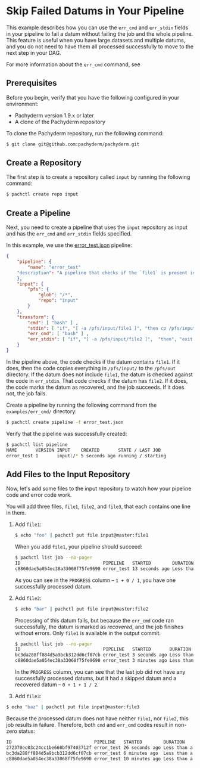 # Skip Failed Datums in Your Pipeline

This example describes how you can use the `err_cmd` and `err_stdin` fields in
your pipeline to fail a datum without failing the job and the whole pipeline.
This feature is useful when you have large datasets and multiple datums, and you
do not need to have them all processed successfully to move to the next step in
your DAG.

For more information about the `err_cmd` command, see [](../../docs/err_cmd.md)

## Prerequisites

Before you begin, verify that you have the following configured in your
environment:

-   Pachyderm version 1.9.x or later
-   A clone of the Pachyderm repository

To clone the Pachyderm repository, run the following command:

```bash
$ git clone git@github.com:pachyderm/pachyderm.git
```

## Create a Repository

The first step is to create a repository called `input` by running the following
command:

```bash
$ pachctl create repo input
```

## Create a Pipeline

Next, you need to create a pipeline that uses the `input` repository as input
and has the `err_cmd` and `err_stdin` fields specified.

In this example, we use the [error_test.json](error_test.json) pipeline:

```json
{
    "pipeline": {
        "name": "error_test"
    "description": "A pipeline that checks if the `file1` is present in the datum.",
    },
    "input": {
        "pfs": {
            "glob": "/*",
            "repo": "input"
        }
    },
    "transform": {
        "cmd": [ "bash" ] ,
        "stdin": [ "if", "[ -a /pfs/input/file1 ]", "then cp /pfs/input/* /pfs/out/", "exit 0",  "fi", "exit 1" ] ,
        "err_cmd": [ "bash" ] ,
        "err_stdin": [ "if", "[ -a /pfs/input/file2 ]",  "then", "exit 0", "fi", " exit 1" ]
    }
}
```

In the pipeline above, the code checks if the datum contains `file1`. If it
does, then the code copies everything in `/pfs/input/` to the `/pfs/out`
directory. If the datum does not include `file1`, the datum is checked against
the code in `err_stdin`. That code checks if the datum has `file2`. If it does,
the code marks the datum as recovered, and the job succeeds. If it does not, the
job fails.

Create a pipeline by running the following command from the `examples/err_cmd/`
directory:

```bash
$ pachctl create pipeline -f error_test.json
```

Verify that the pipeline was successfully created:

```bash
$ pachctl list pipeline
NAME       VERSION INPUT    CREATED       STATE / LAST JOB
error_test 1       input:/* 5 seconds ago running / starting
```

## Add Files to the Input Repository

Now, let's add some files to the input repository to watch how your pipeline
code and error code work.

You will add three files, `file1`, `file2`, and `file3`, that each contains one
line in them.

1. Add `file1`:

    ```bash
    $ echo "foo" | pachctl put file input@master:file1
    ```

    When you add `file1`, your pipeline should succeed:

    ```bash
    $ pachctl list job --no-pager
    ID                               PIPELINE   STARTED        DURATION           RESTART PROGRESS  DL UL STATE
    c8860dae5a054ec38a33068f75fe9690 error_test 13 seconds ago Less than a second 0       1 + 0 / 1 4B 4B success
    ```

    As you can see in the `PROGRESS` column – `1 + 0 / 1`, you have one
    successfully processed datum.

1. Add `file2`:

    ```bash
    $ echo "bar" | pachctl put file input@master:file2
    ```

    Processing of this datum fails, but because the `err_cmd` code ran
    successfully, the datum is marked as _recovered_, and the job finishes
    without errors. Only `file1` is available in the output commit.

    ```bash
    $ pachctl list job --no-pager
    ID                               PIPELINE   STARTED       DURATION           RESTART PROGRESS      DL UL STATE
    bc3da288ff884d5a9bcb312dd6cf07cb error_test 3 seconds ago Less than a second 0       0 + 1 + 1 / 2 0B 0B success
    c8860dae5a054ec38a33068f75fe9690 error_test 3 minutes ago Less than a second 0       1 + 0 / 1     4B 4B success
    ```

    In the `PROGRESS` column, you can see that the last job did not have any
    successfully processed datums, but it had a skipped datum and a recovered
    datum – `0 + 1 + 1 / 2`.

1. Add `file3`:

```bash
$ echo "baz" | pachctl put file input@master:file3
```

Because the processed datum does not have neither `file1`, nor `file2`, this job
results in failure. Therefore, both `cmd` and `err_cmd` codes result in non-zero
status:

```bash
ID                               PIPELINE   STARTED        DURATION           RESTART PROGRESS      DL UL STATE
272370ec03c24cc1be660bf97403712f error_test 26 seconds ago Less than a second 0       0 + 2 / 3     0B 0B failure: failed to process datum:...
bc3da288ff884d5a9bcb312dd6cf07cb error_test 6 minutes ago  Less than a second 0       0 + 1 + 1 / 2 0B 0B success
c8860dae5a054ec38a33068f75fe9690 error_test 10 minutes ago Less than a second 0       1 + 0 / 1     4B 4B success
```
